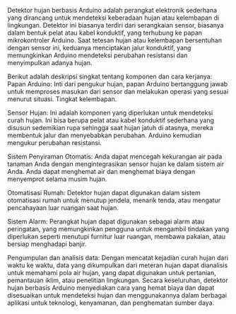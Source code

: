 Detektor hujan berbasis Arduino adalah perangkat elektronik sederhana yang dirancang untuk mendeteksi keberadaan hujan atau kelembapan di lingkungan. Detektor ini biasanya terdiri dari serangkaian sensor, biasanya dalam bentuk pelat atau kabel konduktif, yang terhubung ke papan mikrokontroler Arduino. Saat tetesan hujan atau kelembapan bersentuhan dengan sensor ini, keduanya menciptakan jalur konduktif, yang memungkinkan Arduino mendeteksi perubahan resistansi dan menyimpulkan adanya hujan.

 Berikut adalah deskripsi singkat tentang komponen dan cara kerjanya: Papan Arduino: Inti dari pengukur hujan, papan Arduino bertanggung jawab untuk memproses masukan dari sensor dan melakukan operasi yang sesuai menurut situasi. Tingkat kelembapan. 

 Sensor Hujan: Ini adalah komponen yang diperlukan untuk mendeteksi curah hujan. Ini bisa berupa pelat atau kabel konduktif sederhana yang disusun sedemikian rupa sehingga saat hujan jatuh di atasnya, mereka membentuk jalur dan menyebabkan perubahan. Arduino kemudian mengukur perubahan resistansi. 


 Sistem Penyiraman Otomatis: Anda dapat mencegah kekurangan air pada tanaman Anda dengan mengintegrasikan sensor hujan ke dalam sistem air Anda. Anda dapat menghemat air dan menghemat biaya dengan menyemprot selama musim hujan. 

 Otomatisasi Rumah: Detektor hujan dapat digunakan dalam sistem otomatisasi rumah untuk menutup jendela, menarik tenda, atau mengatur pencahayaan luar ruangan saat hujan. 

 Sistem Alarm: Perangkat hujan dapat digunakan sebagai alarm atau peringatan, yang memungkinkan pengguna untuk mengambil tindakan yang diperlukan seperti menutupi furnitur luar ruangan, membawa pakaian, atau bersiap menghadapi banjir. 

 Pengumpulan dan analisis data: Dengan mencatat kejadian curah hujan dari waktu ke waktu, data yang dikumpulkan dari meteran hujan dapat dianalisis untuk memahami pola air hujan, yang dapat digunakan untuk pertanian, pemantauan iklim, atau penelitian lingkungan. Secara keseluruhan, detektor hujan berbasis Arduino menyediakan cara yang hemat biaya dan dapat disesuaikan untuk mendeteksi hujan dan menggunakannya dalam berbagai aplikasi untuk teknologi, kenyamanan, dan penghematan sumber daya.
